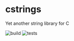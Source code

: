 # cstrings
Yet another string library for C

![build](https://github.com/westflow/cstrings/actions/workflows/build.yml/badge.svg) ![tests](https://github.com/westflow/cstrings/actions/workflows/tests.yml/badge.svg)